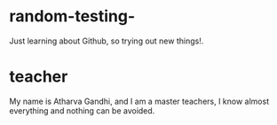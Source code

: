 # random-testing-
Just learning about Github, so trying out new things!.

# teacher 
My name is Atharva Gandhi, and I am a master teachers, I know almost everything and nothing can be avoided.


